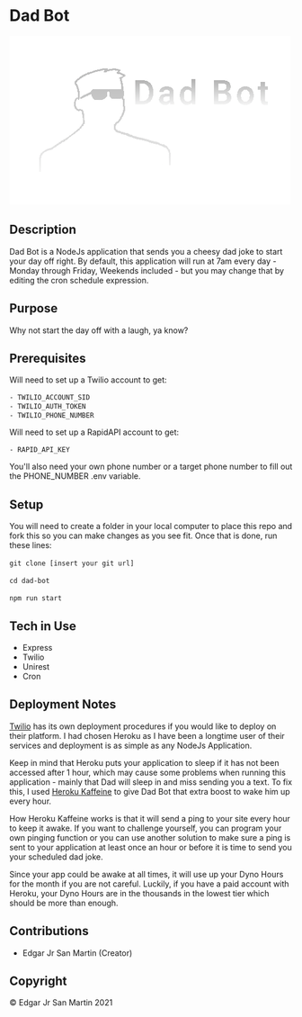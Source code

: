 # Dad Bot

![Dad Bot Logo](https://raw.githubusercontent.com/ej-sanmartin/dad-bot/main/assets/dad-bot-banner_transparent.png "Dad Bot Logo")


## Description

Dad Bot is a NodeJs application that sends you a cheesy dad joke to start your day off right. By default, this application will run at 7am every day - Monday through Friday, Weekends included - but you may change that by editing the cron schedule expression.


## Purpose

Why not start the day off with a laugh, ya know?


## Prerequisites

Will need to set up a Twilio account to get:

    - TWILIO_ACCOUNT_SID
    - TWILIO_AUTH_TOKEN
    - TWILIO_PHONE_NUMBER

Will need to set up a RapidAPI account to get:

    - RAPID_API_KEY

You'll also need your own phone number or a target phone number to fill out the PHONE_NUMBER .env variable.


## Setup

You will need to create a folder in your local computer to place this repo and fork this so you can make changes as you see fit. Once that is done, run these lines:

`git clone [insert your git url]`

`cd dad-bot`

`npm run start`


## Tech in Use

- Express
- Twilio
- Unirest
- Cron


## Deployment Notes

[Twilio](https://wwww.twilio.com/docs/labs/serverless-toolkit/deploying "Twilio Serverless Toolkit Deployment") has its own deployment procedures if you would like to deploy on their platform. I had chosen Heroku as I have been a longtime user of their services and deployment is as simple as any NodeJs Application.

Keep in mind that Heroku puts your application to sleep if it has not been accessed after 1 hour, which may cause some problems when running this application - mainly that Dad will sleep in and miss sending you a text. To fix this, I used [Heroku Kaffeine](http://kaffeine.herokuapp.com "Heroku Kaffeine") to give Dad Bot that extra boost to wake him up every hour.

How Heroku Kaffeine works is that it will send a ping to your site every hour to keep it awake. If you want to challenge yourself, you can program your own pinging function or you can use another solution to make sure a ping is sent to your application at least once an hour or before it is time to send you your scheduled dad joke.

Since your app could be awake at all times, it will use up your Dyno Hours for the month if you are not careful. Luckily, if you have a paid account with Heroku, your Dyno Hours are in the thousands in the lowest tier which should be more than enough.


## Contributions

- Edgar Jr San Martin (Creator)

## Copyright

© Edgar Jr San Martin 2021